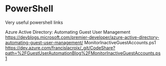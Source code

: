 # PowerShell
Very useful powershell links

Azure Active Directory: Automating Guest User Management
https://devblogs.microsoft.com/premier-developer/azure-active-directory-automating-guest-user-management/
MonitorInactiveGuestAccounts.ps1
https://dev.azure.com/francislacroix/_git/CodeShare?path=%2FGuestUserAutomationBlog%2FMonitorInactiveGuestAccounts.ps1

